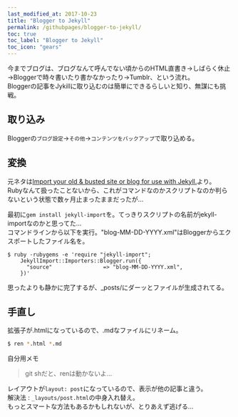 ```yaml
---
last_modified_at: 2017-10-23
title: "Blogger to Jekyll"
permalink: /githubpages/blogger-to-jekyll/
toc: true
toc_label: "Blogger to Jekyll"
toc_icon: "gears"
---
```

今までブログは、ブログなんて呼んでない頃からのHTML直書き→しばらく休止→Bloggerで時々書いたり書かなかったり→Tumblr、という流れ。  
Bloggerの記事をJykillに取り込むのは簡単にできるらしいと知り、無謀にも挑戦。  

## 取り込み
Bloggerの`ブログ設定`→`その他`→`コンテンツをバックアップ`で取り込める。

## 変換
元ネタは[Import your old & busted site or blog for use with Jekyll.](http://import.jekyllrb.com/docs/blogger/)より。  
Rubyなんて扱ったことないから、これがコマンドなのかスクリプトなのか判らないという状態で数ヶ月止まったままだったが…  

最初に`gem install jekyll-import`を。てっきりスクリプトの名前がjekyll-importなのかと思ってた…  
コマンドラインから以下を実行。"blog-MM-DD-YYYY.xml"はBloggerからエクスポートしたファイル名を。
```shell
$ ruby -rubygems -e 'require "jekyll-import";
    JekyllImport::Importers::Blogger.run({
      "source"                => "blog-MM-DD-YYYY.xml",
    })'
```
思ったよりも静かに完了するが、_posts/にダーッとファイルが生成されてる。

## 手直し
拡張子が.htmlになっているので、.mdなファイルにリネーム。  
```sh
$ ren *.html *.md
```
自分用メモ
>git shだと、renは動かないよ…

レイアウトが`layout: post`になっているので、表示が他の記事と違う。  
解決法 : `_layouts/post.html`の中身入れ替え。  
もっとスマートな方法もあるかもしれないが、とりあえず逃げる…
